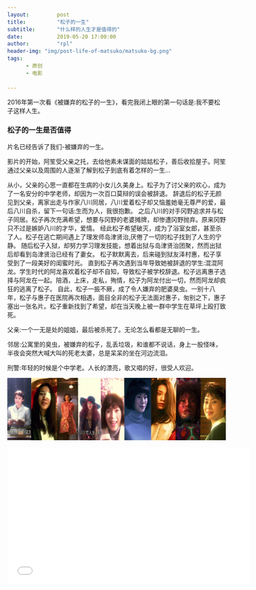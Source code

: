 ```yaml
---
layout:         post
title:          "松子的一生"
subtitle:       "什么样的人生才是值得的"
date:           2019-05-20 17:00:00
author:         "rpl"
header-img: "img/post-life-of-matsuko/matsuko-bg.png" 
tags:
      - 原创
      - 电影

---
```


2016年第一次看《被嫌弃的松子的一生》，看完我闭上眼的第一句话是:我不要松子这样人生。
###  松子的一生是否值得
片名已经告诉了我们-被嫌弃的一生。

影片的开始，阿笙受父亲之托，去给他素未谋面的姑姑松子，善后收拾屋子。阿笙通过父亲以及周围的人逐渐了解到松子到底有着怎样的一生...

从小，父亲的心思一直都在生病的小女儿久美身上。松子为了讨父亲的欢心，成为了一名安分的中学老师，却因为一次百口莫辩的误会被辞退。
辞退后的松子无颜见到父亲，离家出走与作家八川同居，八川爱着松子却又恼羞她毫无尊严的爱，最后八川自杀，留下一句话:生而为人，我很抱歉。
之后八川的对手冈野追求并与松子同居。松子再次充满希望，想要与冈野的老婆摊牌，却惨遭冈野抛弃。原来冈野只不过是嫉妒八川的才华，爱情。
经此松子希望破灭，成为了浴室女郎，甚至杀了人。松子在逃亡期间遇上了理发师岛津贤治,厌倦了一切的松子找到了人生的宁静。
随后松子入狱，却努力学习理发技能，想着出狱与岛津贤治团聚，然而出狱后却看到岛津贤治已经有了妻女。
松子默默离去，后来碰到狱友泽村惠，松子享受到了一段美好的闺蜜时光。
直到松子再次遇到当年导致她被辞退的学生:混混阿龙。学生时代的阿龙喜欢着松子却不自知，导致松子被学校辞退。松子远离惠子选择与阿龙在一起。陪酒，上床，走私，殉情，松子为阿龙付出一切，然而阿龙却疯狂的逃离了松子。
自此，松子一振不厥，成了令人嫌弃的肥婆臭虫。一别十八年，松子与惠子在医院再次相遇，面目全非的松子无法面对惠子，匆别之下，惠子塞出一张名片。松子重新找到了希望，却在当天晚上被一群中学生在草坪上殴打致死。


父亲:一个一无是处的姐姐，最后被杀死了。无论怎么看都是无聊的一生。

邻居:公寓里的臭虫，被嫌弃的松子，乱丢垃圾，和谁都不说话，身上一股怪味，半夜会突然大喊大叫的死老太婆，总是呆呆的坐在河边流泪。

刑警:年轻的时候是个中学老。人长的漂亮，歌又唱的好，很受人欢迎。

![](/img/post-life-of-matsuko/matsuko1.jpg)



<div class="video-container" autoplay="flase">
      <iframe src="/video/8.mp4"
              frameborder="0" width="560" height="315">
      </iframe>
</div>
